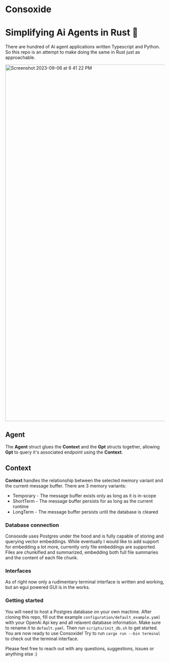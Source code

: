 # Consoxide 


# Simplifying Ai Agents in Rust 🦀
There are hundred of Ai agent applications written Typescript and Python. So this repo is an attempt to make doing the same in Rust just as approachable.


<img width="1122" alt="Screenshot 2023-09-06 at 6 41 22 PM" src="https://github.com/voidKandy/Consoxide/assets/121535853/16006fc5-85e2-4bc6-bdf5-aa356e90234f">

## Agent
The **Agent** struct glues the **Context** and the **Gpt** structs together, allowing **Gpt** to query it's associated endpoint using the **Context**.
## Context
**Context** handles the relationship between the selected memory variant and the current message buffer. There are 3 memory variants: 
* Temporary - The message buffer exists only as long as it is in-scope
* ShortTerm - The message buffer persists for as long as the current runtime
* LongTerm - The message buffer persists until the database is cleared
### Database connection
Consoxide uses Postgres under the hood and is fully capable of storing and querying vector embeddings. While eventually I would like to add support for embedding a lot more, currently only file embeddings are supported. Files are chunkified and summarized, embedding both full file summaries and the content of each file chunk.
### Interfaces
As of right now only a rudimentary terminal interface is written and working, but an egui powered GUI is in the works. 

### Getting started
You will need to host a Postgres database on your own machine. After cloning this repo, fill out the example `configuration/default_example.yaml` with your OpenAi Api key and all relavent database information. Make sure to rename it to `default.yaml`. Then run `scripts/init_db.sh` to get started. You are now ready to use Consoxide! Try to run `cargo run --bin terminal` to check out the terminal interface.

Please feel free to reach out with any questions, suggestions, issues or anything else :)
